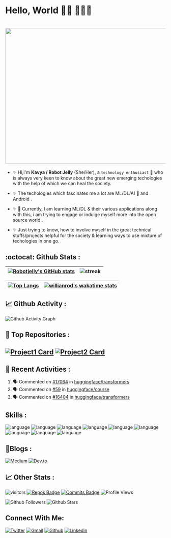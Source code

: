 # Hello, World 👋🏼 👩🏾‍💻

# <img src="https://user-images.githubusercontent.com/36916536/166684283-53a55102-c443-4cb1-9730-dc39e35027c5.gif" width="1013" height="426">

- :sparkles: Hi,I'm **Kavya / Robot Jelly** (She/Her), a `technology enthusiast` :robot: who is always very keen to know about the great new emerging techologies with the help of which we can heal the society. 

- :sparkles: The techologies which fascinates me a lot are ML/DL/AI :robot: and Android . 

- :sparkles: 🔭 Currently, I am learning ML/DL & their various applications along with this, i am trying to engage or indulge myself more into the open source world .

- :sparkles: Just trying to know, how to involve myself in the great technical stuffs/projects helpful for the society & learning ways to use mixture of techologies in one go.

**:octocat: Github Stats :**
---
|[![Robotjelly's GitHub stats](https://github-readme-stats.vercel.app/api?username=robotjellyzone&count_private=true&show_icons=true&theme=solarized-light&include_all_commits=true&hide_title=true)](https://github.com/robotjellyzone)|![streak](https://github-readme-streak-stats.herokuapp.com/?user=robotjellyzone&theme=solarized-light)|
|---------------------------------------|--------------------------------------------|


|[![Top Langs](https://github-readme-stats.vercel.app/api/top-langs/?username=robotjellyzone&layout=compact&theme=highcontrast)](https://github.com/robotjellyzone)|[![willianrod's wakatime stats](https://github-readme-stats.vercel.app/api/wakatime?username=robotjelly&layout=compact&theme=highcontrast)](https://github.com/robotjellyzone)|
|---------------------------------------------------|------------------------------------------------------------------------------------------------|

**📈 Github Activity :**
---
![Github Activity Graph](https://mysterious-depths-79545.herokuapp.com/graph?username=robotjellyzone&theme=synthwave-84)

📌 **Top Repositories :**
---
[![Project1 Card](https://github-readme-stats.vercel.app/api/pin/?username=robotjellyzone&repo=project-sagemaker-for-sentiment-analysis&theme=buefy)](https://github.com/robotjellyzone) [![Project2 Card](https://github-readme-stats.vercel.app/api/pin/?username=robotjellyzone&repo=Logo-Quiz-Game-Using-Kotlin&theme=buefy)](https://github.com/robotjellyzone)
---

📌 Recent Activities :
---
<!--START_SECTION:activity-->
1. 🗣 Commented on [#17064](https://github.com/huggingface/transformers/issues/17064) in [huggingface/transformers](https://github.com/huggingface/transformers)
2. 🗣 Commented on [#59](https://github.com/huggingface/course/issues/59) in [huggingface/course](https://github.com/huggingface/course)
3. 🗣 Commented on [#16404](https://github.com/huggingface/transformers/issues/16404) in [huggingface/transformers](https://github.com/huggingface/transformers)
<!--END_SECTION:activity-->

**Skills :**
---
![language](https://img.shields.io/badge/Python-FFD43B?style=for-the-badge&logo=python&logoColor=darkgreen) ![language](https://img.shields.io/badge/Java-ED8B00?style=for-the-badge&logo=java&logoColor=white) ![language](https://img.shields.io/badge/Kotlin-0095D5?&style=for-the-badge&logo=kotlin&logoColor=white) ![language](https://img.shields.io/badge/scikit_learn-F7931E?style=for-the-badge&logo=scikit-learn&logoColor=white) ![language](https://img.shields.io/badge/Keras-D00000?style=for-the-badge&logo=Keras&logoColor=white) ![language](https://img.shields.io/badge/Numpy-777BB4?style=for-the-badge&logo=numpy&logoColor=white) ![language](https://img.shields.io/badge/Pandas-2C2D72?style=for-the-badge&logo=pandas&logoColor=white) ![language](https://img.shields.io/badge/MySQL-00000F?style=for-the-badge&logo=mysql&logoColor=white) ![language](https://img.shields.io/badge/Jupyter-F37626.svg?&style=for-the-badge&logo=Jupyter&logoColor=white)

**📝Blogs :**
---
[![Medium](https://img.shields.io/badge/Medium-12100E?style=for-the-badge&logo=medium&logoColor=white)](https://medium.com/@robotjelly.zone) [![Dev.to](https://img.shields.io/badge/dev.to-0A0A0A?style=for-the-badge&logo=dev.to&logoColor=white)](https://dev.to/robotjellyzone)

**📈 Other Stats :**
---

![visitors](https://visitor-badge.glitch.me/badge?page_id=robotjellyzone.readme&left_color=green&right_color=red) [![Repos Badge](https://badges.pufler.dev/repos/robotjellyzone)](https://badges.pufler.dev) [![Commits Badge](https://badges.pufler.dev/commits/all/robotjellyzone)](https://badges.pufler.dev) ![Profile Views](https://komarev.com/ghpvc/?username=robotjellyzone&color=ff69b4)

![Github Followers](https://img.shields.io/github/followers/robotjellyzone?style=social) ![Github Stars](https://img.shields.io/github/stars/robotjellyzone?style=social)

**Connect With Me:**
---
[![Twitter](https://img.shields.io/badge/Twitter-1DA1F2?style=for-the-badge&logo=twitter&logoColor=white)](https://twitter.com/iamrobotjelly) [![Gmail](https://img.shields.io/badge/Gmail-D14836?style=for-the-badge&logo=gmail&logoColor=white)](robotjelly.zone@gmail.com) [![Github](https://img.shields.io/badge/GitHub-100000?style=for-the-badge&logo=github&logoColor=white)](https://github.com/robotjellyzone) [![Linkedin](https://img.shields.io/badge/LinkedIn-0077B5?style=for-the-badge&logo=linkedin&logoColor=white)](https://in.linkedin.com/in/robot-jelly-technologist-enthusiast-0703)






<!--
**robotjellyzone/robotjellyzone** is a ✨ _special_ ✨ repository because its `README.md` (this file) appears on your GitHub profile.

Here are some ideas to get you started:

- 🔭 I’m currently working on ...
- 🌱 I’m currently learning ...
- 👯 I’m looking to collaborate on ...
- 🤔 I’m looking for help with ...
- 💬 Ask me about ...
- 📫 How to reach me: ...
- 😄 Pronouns: ...
- ⚡ Fun fact: ...
-->
